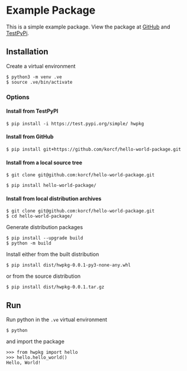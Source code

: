 # Example Package

This is a simple example package. View the package at
[GitHub](https://github.com/korcf/hello-world-package)
and
[TestPyPi](https://test.pypi.org/project/hwpkg/).

## Installation

Create a virtual environment
```
$ python3 -m venv .ve
$ source .ve/bin/activate
```

### Options

#### Install from TestPyPI

```
$ pip install -i https://test.pypi.org/simple/ hwpkg
```

#### Install from GitHub

```
$ pip install git+https://github.com/korcf/hello-world-package.git
```

#### Install from a local source tree

```
$ git clone git@github.com:korcf/hello-world-package.git
```
```
$ pip install hello-world-package/
```

#### Install from local distribution archives

```
$ git clone git@github.com:korcf/hello-world-package.git
$ cd hello-world-package/
```
Generate distribution packages
```
$ pip install --upgrade build
$ python -m build
```
Install either from the built distribution
```
$ pip install dist/hwpkg-0.0.1-py3-none-any.whl
```
or from the source distribution
```
$ pip install dist/hwpkg-0.0.1.tar.gz
```

## Run

Run python in the `.ve` virtual environment
```
$ python
```
and import the package
```
>>> from hwpkg import hello
>>> hello.hello_world()
Hello, World!
```
